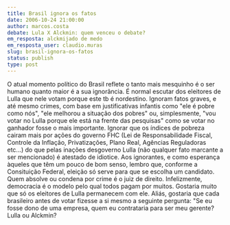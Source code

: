 ```yaml
---
title: Brasil ignora os fatos
date: 2006-10-24 21:00:00
author: marcos.costa
debate: Lula X Alckmin: quem venceu o debate?
em_resposta: alckmijado de medo
em_resposta_user: claudio.muras
slug: brasil-ignora-os-fatos
status: publish 
type: post
---
```


O atual momento político do Brasil reflete o tanto mais mesquinho é o ser humano quanto maior é a sua ignorância. É normal escutar dos eleitores de Lulla que nele votam porque este tb é nordestino. Ignoram fatos graves, e até mesmo crimes, com base em justificativas infantis como "ele é pobre como nós", "ele melhorou a situação dos pobres" ou, simplesmente, "vou votar no Lulla porque ele está na frente das pesquisas" como se votar no ganhador fosse o mais importante.
Ignorar que os índices de pobreza cairam mais por ações do governo FHC (Lei de Responsabilidade Fiscal, Controle da Inflação, Privatizações, Plano Real, Agências Reguladoras etc...) do que pelas inações desgoverno Lulla (não qualquer fato marcante a ser mencionado) é atestado de idiotice. 
Aos ignorantes, e como esperança àqueles que têm um pouco de bom senso, lembro que, conforme a Consituição Federal, eleição só serve para que se escolha um candidato. Quem absolve ou condena por crime é o juiz de direito. 
Infelizmente, democracia é o modelo pelo qual todos pagam por muitos. Gostaria muito que só os eleitores de Lulla permanecem com ele. Aliás, gostaria que cada brasileiro antes de votar fizesse a si mesmo a seguinte pergunta: "Se eu fosse dono de uma empresa, quem eu contrataria para ser meu gerente? Lulla ou Alckmin?
